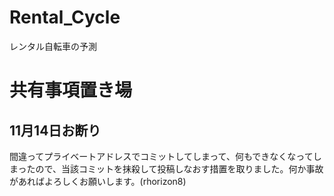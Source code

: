 # Rental_Cycle
レンタル自転車の予測

# 共有事項置き場

## 11月14日お断り
間違ってプライベートアドレスでコミットしてしまって、何もできなくなってしまったので、当該コミットを抹殺して投稿しなおす措置を取りました。何か事故があればよろしくお願いします。(rhorizon8)
